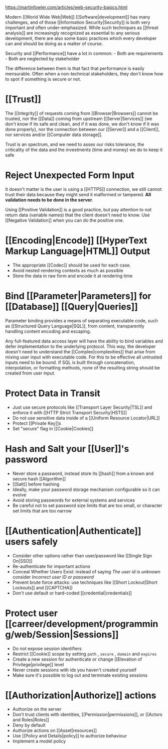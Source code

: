 https://martinfowler.com/articles/web-security-basics.html

Modern [[World Wide Web|Web]] [[Software|development]] has many challenges, and of those [[Information Security|Security]] is both very important and often under-emphasized. While such techniques as [[threat analysis]] are increasingly recognized as essential to any serious development, there are also some basic practices which every developer can and should be doing as a matter of course.

Security and [[Performance]] have a lot in common:
	- Both are requirements
	- Both are neglected by stakeholder

The difference between them is that fact that performance is easily mensurable. Often when a non-technical stakeholders, they don't know how to spot if something is secure or not. 

# [[Trust]]

The [[Integrity]] of requests coming from [[Browser|Browsers]] cannot be trusted, nor the [[Data]] coming from upstream [[Server|Services]] (we don't know if its safe and clean, and if it was done, we don't know if it was done properly), nor the connection between our [[Server]] and a [[Client]], nor services and/or [[Computer data storage]].

Trust is an spectrum, and we need to asses our risks tolerance, the criticality of the data and the investments (time and money) we do to keep it safe

# Reject Unexpected Form Input

It doesn't matter is the user is using a [[HTTPS]] connection, we still cannot trust their data because they might send it malformed or tampered. **All validation needs to be done in the server**.

Using [[Positive Validation]] is a good practice, but pay attention to not return data (variable names) that the client doesn't need to know. Use [[Negative Validation]] when you can do the positive one.

# [[Encoding|Encode]] [[HyperText Markup Language|HTML]] Output

- The appropriate [[Codec]] should be used for each case.
- Avoid nested rendering contexts as much as possible
- Store the data in raw form and encode it at rendering time

# Bind [[Parameter|Parameters]] for [[Database]] [[Query|Queries]]

Parameter binding provides a means of separating executable code, such as [[Structured Query Language|SQL]], from content, transparently handling content encoding and escaping.

Any full-featured data access layer will have the ability to bind variables and defer implementation to the underlying protocol. This way, the developer doesn't need to understand the [[Complex|complexities]] that arise from mixing user input with executable code. For this to be effective all untrusted inputs need to be bound. If SQL is built through concatenation, interpolation, or formatting methods, none of the resulting string should be created from user input.

# Protect Data in Transit

- Just use secure protocols like [[Transport Layer Security|TSL]] and enforce it with [[HTTP Strict Transport Security|HSTS]]
- Do not use sensitive data inside of a [[Uniform Resource Locator|URL]]
- Protect [[Private Key]]s
- Set "secure" flag in [[Cookie|Cookies]]

# Hash and Salt your [[User]]'s password

- Never store a password, instead store its [[hash]] from a known and secure hash [[Algorithm]]
- [[Salt]] before hashing
-  Ideally, make your password storage mechanism configurable so it can evolve
-  Avoid storing passwords for external systems and services
-  Be careful not to set password size limits that are too small, or character set limits that are too narrow

# [[Authentication|Authenticate]] users safely

- Consider other options rather than user/password like [[Single Sign On|SSO]]
- Re-authenticate for important actions
- Conceal Whether Users Exist: instead of saying _The user id is unknown_ consider _Incorrect user ID or password_
- Prevent brute force attacks: use techniques like [[Short Lockout|Short Lockouts]] and [[CAPTCHA]]
- Don't use default or hard-coded [[credential|credentials]]

# Protect user [[carreer/development/programming/web/Session|Sessions]]

- Do not expose session identifiers
- Restrict [[Cookie]] scope by setting `path` ,  `secure` , `domain` and `expires`
- Create a new session for authenticate or change [[Elevation of Privilege|privilege]] level
- Never create sessions with ids you haven't created yourself
- Make sure it's possible to log out and terminate existing sessions

# [[Authorization|Authorize]] actions

- Authorize on the server
- Don't trust clients with identities, [[Permission|permissions]], or [[Actors and Roles|Roles]]
- Deny by default
- Authorize actions on [[Asset|resources]]
- Use [[Policy and Details|policy]] to authorize behaviour
- Implement a model policy